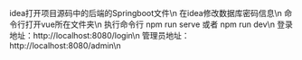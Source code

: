 idea打开项目源码中的后端的Springboot文件\n
在idea修改数据库密码信息\n
命令行打开vue所在文件夹\n
执行命令行 npm run serve 或者 npm run dev\n
登录地址：http://localhost:8080/login\n
管理员地址：http://localhost:8080/admin\n
